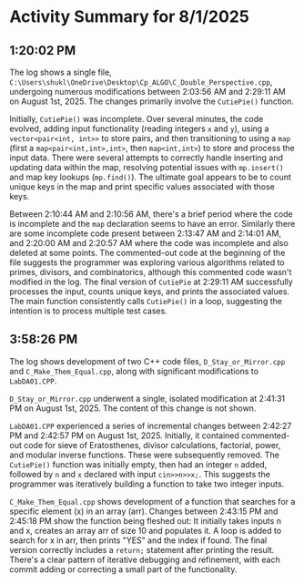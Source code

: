 # Activity Summary for 8/1/2025

## 1:20:02 PM
The log shows a single file, `C:\Users\shukl\OneDrive\Desktop\Cp_ALGO\C_Double_Perspective.cpp`, undergoing numerous modifications between 2:03:56 AM and 2:29:11 AM on August 1st, 2025.  The changes primarily involve the `CutiePie()` function.

Initially, `CutiePie()` was incomplete.  Over several minutes, the code evolved, adding input functionality (reading integers `x` and `y`), using a `vector<pair<int, int>>` to store pairs, and then transitioning to using a `map` (first a `map<pair<int,int>,int>`, then `map<int,int>`)  to store and process the input data.  There were several attempts to correctly handle inserting and updating data within the map, resolving potential issues with `mp.insert()` and map key lookups (`mp.find()`).  The ultimate goal appears to be to count unique keys in the map and print specific values associated with those keys.

Between 2:10:44 AM and 2:10:56 AM, there's a brief period where the code is incomplete and the `map` declaration seems to have an error. Similarly there are some incomplete code present between 2:13:47 AM and 2:14:01 AM, and 2:20:00 AM and 2:20:57 AM where the code was incomplete and also deleted at some points. The commented-out code at the beginning of the file suggests the programmer was exploring various algorithms related to primes, divisors, and combinatorics, although this commented code wasn't modified in the log. The final version of `CutiePie` at 2:29:11 AM successfully processes the input, counts unique keys, and prints the associated values.  The main function consistently calls `CutiePie()` in a loop, suggesting the intention is to process multiple test cases.


## 3:58:26 PM
The log shows development of two C++ code files, `D_Stay_or_Mirror.cpp` and `C_Make_Them_Equal.cpp`, along with significant modifications to `LabDA01.CPP`.

`D_Stay_or_Mirror.cpp` underwent a single, isolated modification at 2:41:31 PM on August 1st, 2025.  The content of this change is not shown.


`LabDA01.CPP` experienced a series of incremental changes between 2:42:27 PM and 2:42:57 PM on August 1st, 2025.  Initially, it contained commented-out code for sieve of Eratosthenes, divisor calculations, factorial, power, and modular inverse functions. These were subsequently removed. The `CutiePie()` function was initially empty, then had an integer `n` added, followed by `n` and `x` declared with input `cin>>n>>x;`.  This suggests the programmer was iteratively building a function to take two integer inputs.

`C_Make_Them_Equal.cpp` shows development of a function that searches for a specific element (x) in an array (arr).  Changes between 2:43:15 PM and 2:45:18 PM show the function being fleshed out:  It initially takes inputs n and x, creates an array arr of size 10 and populates it. A loop is added to search for x in arr, then prints "YES" and the index if found. The final version correctly includes a `return;` statement after printing the result.  There's a clear pattern of iterative debugging and refinement, with each commit adding or correcting a small part of the functionality.
